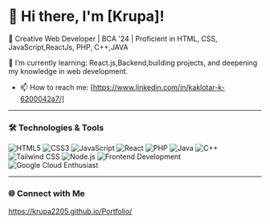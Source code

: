 # 👋 Hi there, I'm [Krupa]!


🌟 Creative Web Developer | BCA '24 | Proficient in HTML, CSS, JavaScript,ReactJs, PHP, C++,JAVA

🌱 I’m currently learning: React.js,Backend,building projects, and deepening my knowledge in web development.
- 📫 How to reach me: [https://www.linkedin.com/in/kaklotar-k-6200042a7/]

---

### 🛠️ Technologies & Tools

![HTML5](https://img.shields.io/badge/-HTML5-E34F26?style=flat&logo=html5&logoColor=white)
![CSS3](https://img.shields.io/badge/-CSS3-1572B6?style=flat&logo=css3&logoColor=white)
![JavaScript](https://img.shields.io/badge/-JavaScript-F7DF1E?style=flat&logo=javascript&logoColor=black)
![React](https://img.shields.io/badge/-React-61DAFB?style=flat&logo=react&logoColor=white)
![PHP](https://img.shields.io/badge/-PHP-777BB4?style=flat&logo=php&logoColor=white)
![Java](https://img.shields.io/badge/-Java-007396?style=flat&logo=java&logoColor=white)
![C++](https://img.shields.io/badge/-C++-00599C?style=flat&logo=c%2B%2B&logoColor=white)
![Tailwind CSS](https://img.shields.io/badge/-Tailwind%20CSS-38B2AC?style=flat&logo=tailwind-css&logoColor=white)
![Node.js](https://img.shields.io/badge/-Node.js-339933?style=flat&logo=node.js&logoColor=white)
![Frontend Development](https://img.shields.io/badge/-Frontend%20Development-61DAFB?style=flat&logo=react&logoColor=white)
![Google Cloud Enthusiast](https://img.shields.io/badge/-Google%20Cloud%20Enthusiast-4285F4?style=flat&logo=google-cloud&logoColor=white)



---




### 🌐 Connect with Me
https://krupa2205.github.io/Portfolio/
